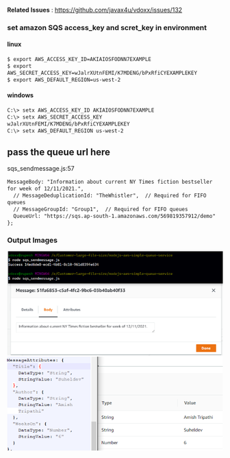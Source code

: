 **Related Issues** : https://github.com/javax4u/vdoxx/issues/132

### set amazon SQS access_key and scret_key in environment

#### linux
```
$ export AWS_ACCESS_KEY_ID=AKIAIOSFODNN7EXAMPLE
$ export AWS_SECRET_ACCESS_KEY=wJalrXUtnFEMI/K7MDENG/bPxRfiCYEXAMPLEKEY
$ export AWS_DEFAULT_REGION=us-west-2
```

#### windows
```
C:\> setx AWS_ACCESS_KEY_ID AKIAIOSFODNN7EXAMPLE
C:\> setx AWS_SECRET_ACCESS_KEY wJalrXUtnFEMI/K7MDENG/bPxRfiCYEXAMPLEKEY
C:\> setx AWS_DEFAULT_REGION us-west-2
```

## pass the queue url here

sqs_sendmessage.js:57

```
MessageBody: "Information about current NY Times fiction bestseller for week of 12/11/2021.",
  // MessageDeduplicationId: "TheWhistler",  // Required for FIFO queues
  // MessageGroupId: "Group1",  // Required for FIFO queues
  QueueUrl: "https://sqs.ap-south-1.amazonaws.com/569819357912/demo"
};
```

### Output Images

![output image_01](output_01.PNG)
![output image_02](output_02.PNG)

